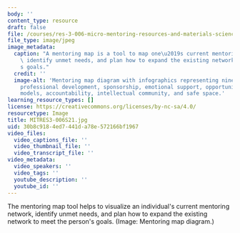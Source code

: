 ```yaml
---
body: ''
content_type: resource
draft: false
file: /courses/res-3-006-micro-mentoring-resources-and-materials-science-curriculum-spring-2021/mitres3-006s21.jpg
file_type: image/jpeg
image_metadata:
  caption: "A mentoring map is a tool to map one\u2019s current mentoring network,\
    \ identify unmet needs, and plan how to expand the existing network to meet one\u2019\
    s goals."
  credit: ''
  image-alt: 'Mentoring map diagram with infographics representing nine threads: feedback,
    professional development, sponsorship, emotional support, opportunities, role
    models, accountability, intellectual community, and safe space.'
learning_resource_types: []
license: https://creativecommons.org/licenses/by-nc-sa/4.0/
resourcetype: Image
title: MITRES3-006S21.jpg
uid: 30b8c918-4ed7-441d-a78e-572166bf1967
video_files:
  video_captions_file: ''
  video_thumbnail_file: ''
  video_transcript_file: ''
video_metadata:
  video_speakers: ''
  video_tags: ''
  youtube_description: ''
  youtube_id: ''
---
```

The mentoring map tool helps to visualize an individual's current mentoring network, identify unmet needs, and plan how to expand the existing network to meet the person's goals. (Image: Mentoring map diagram.)